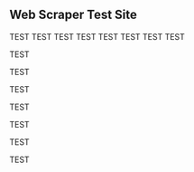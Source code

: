 ## Web Scraper Test Site
TEST
TEST
TEST
TEST
TEST
TEST
TEST
TEST

TEST

TEST

TEST

TEST

TEST

TEST

TEST
